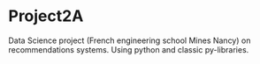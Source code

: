 # Project2A
Data Science project (French engineering school Mines Nancy) on recommendations systems. Using python and classic py-libraries.
